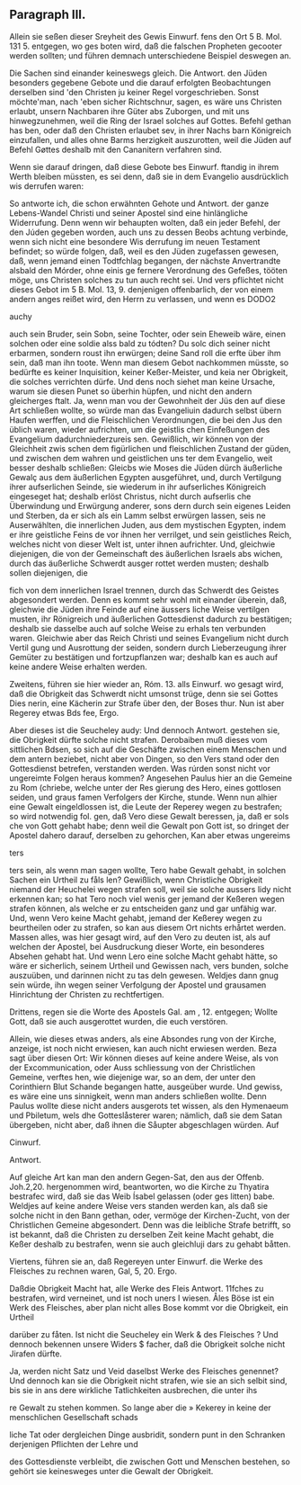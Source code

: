 

<!-- seite 683 -->

Paragraph III.
--------------

Allein sie seßen dieser Sreyheit des Gewis Einwurf. fens den Ort 5 B. Mol. 131 5. entgegen, wo ges boten wird, daß die falschen Propheten gecooter werden sollten; und führen demnach unterschiedene Beispiel deswegen an.

Die Sachen sind einander keineswegs gleich. Die Antwort. den Jüden besonders gegebene Gebote und die darauf erfolgten Beobachtungen derselben sind 'den Christen ju keiner Regel vorgeschrieben. Sonst möchte'man, nach 'eben sicher Richtschnur, sagen, es wäre uns Christen erlaubt, unsern Nachbaren ihre Güter abs Zuborgen, und mit uns hinwegzunehmen, weil die Ring der Israel solches auf Gottes. Befehl gethan has ben, oder daß den Christen erlaubet sev, in ihrer Nachs barn Königreich einzufallen, und alles ohne Barms herzigkeit auszurotten, weil die Jüden auf Befehl Gøttes deshalb mit den Cananitern verfahren sind.

Wenn sie darauf dringen, daß diese Gebote bes Einwurf. ftandig in ihrem Werth bleiben müssten, es sei denn, daß sie in dem Evangelio ausdrücklich wis derrufen waren:

So antworte ich, die schon erwähnten Gehote und Antwort. der ganze Lebens-Wandel Christi und seiner Apostel sind eine hinlängliche Widerrufung. Denn wenn wir behaupten wolten, daß ein jeder Befehl, der den Júden gegeben worden, auch uns zu dessen Beobs achtung verbinde, wenn sich nicht eine besondere Wis derrufung im neuen Testament befindet; so würde folgen, daß, weil es den Jüden zugefassen gewesen, daß, wenn jemand einen Todtfchlag begangen, der nächste Anvertrandte alsbald den Mórder, ohne einis ge fernere Verordnung des Gefeßes, tööten möge, uns Christen solches zu tun auch recht sei. Und vers pflichtet nicht dieses Gebot im 5 B. Mol. 13, 9. denjenigen offenbarlich, der von einem andern anges reißet wird, den Herrn zu verlassen, und wenn es DODO2

auchy




<!-- seite 684 -->

auch sein Bruder, sein Sobn, seine Tochter, oder sein Eheweib wäre, einen solchen oder eine soldie alss bald zu tódten? Du solc dich seiner nicht erbarmen, sondern roust ihn erwürgen; deine Sand roll die erfte über ihm sein, daß man ihn toote. Wenn man diesem Gebot nachkommen müsste, so bedürfte es keiner Inquisition, keiner Keßer-Meister, und keia ner Obrigkeit, die solches verrichten dürfe. Und dens noch siehet man keine Ursache, warum sie diesen Punet so überhin hüpfen, und nicht den andern gleicherges ftalt. Ja, wenn man vou der Gewohnheit der Jüs den auf diese Art schließen wollte, so würde man das Evangeliuin dadurch selbst übern Haufen werffen, und die Fleischlichen Verordnungen, die bei den Jus den üblich waren, wieder aufrichten, um die geistlis chen Einfeßungen des Evangelium dadurchniederzureis sen. Gewißlich, wir können von der Gleichheit zwis schen dem figürlichen und fleischlichen Zustand der güden, und zwischen dem wahren und geistlichen uns ter dem Evangelio, weit besser deshalb schließen: Gleicbs wie Moses die Jüden dürch äußerliche Gewalç aus dem äußerlichen Egypten ausgeführet, und, durch Vertilgung ihrer aufserlichen Seinde, sie wiederum in ihr aufserliches Königreich eingeseget hat; deshalb erlöst Christus, nicht durch aufserlis che Überwindung und Erwürgung anderer, sons dern durch sein eigenes Leiden und Sterben, da er sich als ein Lamm selbst erwürgen lassen, seis ne Auserwählten, die innerlichen Juden, aus dem mystischen Egypten, indem er ihre geistliche Feins de vor ihnen her verrilget, und sein geistliches Reich, welches nicht von dieser Welt ist, unter ihnen aufrichter. Und, gleichwie diejenigen, die von der Gemeinschaft des äußerlichen Israels abs wichen, durch das äußerliche Schwerdt ausger rottet werden musten; deshalb sollen diejenigen, die

<!-- seite 685 -->

 fich von dem innerlichen Israel trennen, durch
das Schwerdt des Geistes abgesondert werden.
Denn es kommt sehr wohl mit einander überein, daß,
gleichwie die Jüden ihre Feinde auf eine äussers
liche Weise vertilgen musten, ihr Rönigreich und
äußerlichen Gottesdienst dadurch zu bestätigen;
deshalb sie dasselbe auch auf solche Weise zu erhals
ten verbunden waren. Gleichwie aber das Reich
Christi und seines Evangelium nicht durch Vertil
gung und Ausrottung der seiden, sondern durch
Lieberzeugung ihrer Gemüter zu bestätigen und
fortzupflanzen war; deshalb kan es auch auf keine
andere Weise erhalten werden.

  Zweitens, führen sie hier wieder an, Róm. 13. alls Einwurf.
wo gesagt wird, daß die Obrigkeit das Schwerdt
nicht umsonst trüge, denn sie sei Gottes Dies
nerin, eine Kächerin zur Strafe über den, der
Boses thur. Nun ist aber Regerey etwas Bds
fee, Ergo.

Aber dieses ist die Seucheley audy: Und dennoch Antwort. gestehen sie, die Obrigkeit dürfte solche nicht strafen. Derobaiben muß dieses vom sittlichen Bdsen, so sich auf die Geschäfte zwischen einem Menschen und dem antern beziebet, nicht aber von Dingen, so den Vers stand oder den Gottesdienst betrefen, verstanden werden. Was rúrden sonst nicht vor ungereimte Folgen heraus kommen? Angesehen Paulus hier an die Gemeine zu Rom (chriebe, welche unter der Res gierung des Hero, eines gottlosen seiden, und graus famen Verfolgers der Kirche, stunde. Wenn nun alhier eine Gewalt eingeldlossen ist, die Leute der Reperey wegen zu bestrafen; so wird notwendig fol. gen, daß Vero diese Gewalt beressen, ja, daß er sols che von Gott gehabt habe; denn weil die Gewalt pon Gott ist, so dringet der Apostel dahero darauf, derselben zu gehorchen, Kan aber etwas ungereims

ters
<!-- seite 686 -->
ters sein, als wenn man sagen wollte, Tero habe Gewalt gehabt, in solchen Sachen ein Urtheil zu fåls len? Gewißlich, wenn Christliche Obrigkeit niemand der Heuchelei wegen strafen soll, weil sie solche aussers lidy nicht erkennen kan; so hat Tero noch viel wenis ger jemand der Keßeren wegen strafen können, als welche er zu entscheiden ganz und gar unfähig war. Und, wenn Vero keine Macht gehabt, jemand der Keßerey wegen zu beurtheilen oder zu strafen, so kan aus diesem Ort nichts erhårtet werden. Massen alles, was hier gesagt wird, auf den Vero zu deuten ist, als auf welchen der Apostel, bei Ausdruckung dieser Worte, ein besonderes Absehen gehabt hat. Und wenn Lero eine solche Macht gehabt hätte, so wäre er sicherlich, seinem Urtheil und Gewissen nach, vers bunden, solche auszuüben, und darinnen nicht zu tas deln gewesen. Weldjes dann gnug sein würde, ihn wegen seiner Verfolgung der Apostel und grausamen Hinrichtung der Christen zu rechtfertigen.

Drittens, regen sie die Worte des Apostels Gal. am , 12. entgegen; Wollte Gott, daß sie auch ausgerottet wurden, die euch verstören.

Allein, wie dieses etwas anders, als eine Absondes rung von der Kirche, anzeige, ist noch nicht erwiesen, kan auch nicht erwiesen werden. Beza sagt über diesen Ort: Wir können dieses auf keine andere Weise, als von der Excommunication, oder Auss schliessung von der Christlichen Gemeine, verftes hen, wie diejenige war, so an dem, der unter den Corinthiern Blut Schande begangen hatte, ausgeüber wurde. Und gewiss, es wäre eine uns sinnigkeit, wenn man anders schließen wollte. Denn Paulus wollte diese nicht anders ausgerots tet wissen, als den Hymenaeum und Pbiletum, wels dhe Gotteslåsterer waren; nämlich, daß sie dem Satan übergeben, nicht aber, daß ihnen die Såupter abgeschlagen würden. Auf

Cinwurf.

Antwort.
<!-- seite 687 -->
Auf gleiche Art kan man den andern Gegen-Sat, den aus der Offenb. Joh.2,20. hergenommen wird, beantworten, wo die Kirche zu Thyatira bestrafec wird, daß sie das Weib Ísabel gelassen (oder ges litten) babe. Weldjes auf keine andere Weise vers standen werden kan, als daß sie solche nicht in den Bann gethan, oder, vermöge der Kirchen-Zucht, von der Christlichen Gemeine abgesondert. Denn was die leibliche Strafe betrifft, so ist bekannt, daß die Christen zu derselben Zeit keine Macht gehabt, die Keßer deshalb zu bestrafen, wenn sie auch gleichluji dars zu gehabt båtten.

Viertens, führen sie an, daß Regereyen unter Einwurf. die Werke des Fleisches zu rechnen waren, Gal, 5, 20. Ergo.

Daßdie Obrigkeit Macht hat, alle Werke des Fleis Antwort. 11fches zu bestrafen, wird verneinet, und ist noch uners I wiesen. Åles Böse ist ein Werk des Fleisches, aber plan nicht alles Bose kommt vor die Obrigkeit, ein Urtheil

darüber zu fåten. Ist nicht die Seucheley ein Werk & des Fleisches ? Und dennoch bekennen unsere Widers $ facher, daß die Obrigkeit solche nicht Jirafen dürfte.

Ja, werden nicht Satz und Veid daselbst Werke des
Fleisches genennet? Und dennoch kan sie die Obrigkeit
nicht strafen, wie sie an sich selbit sind, bis sie in ans
dere wirkliche Tatlichkeiten ausbrechen, die unter ihs

re Gewalt zu stehen kommen. So lange aber die » Kekerey in keine der menschlichen Gesellschaft schads

liche Tat oder dergleichen Dinge ausbridit, sondern punt in den Schranken derjenigen Pflichten der Lehre und

des Gottesdienste verbleibt, die zwischen Gott und Menschen bestehen, so gehört sie keinesweges unter die Gewalt der Obrigkeit.
